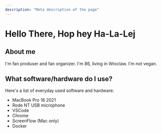 ```yaml
---
description: "Meta description of the page"
---
```


# Hello There, Hop hey Ha-La-Lej

## About me

I'm fan produser and fan organizer. I'm 86, living in Wroclaw. I'm not vegan.

## What software/hardware do I use?

Here's a list of everyday used software and hardware:

- MacBook Pro 16 2021
- Rode NT USB microphone
- VSCode
- Chrome
- ScreenFlow (Mac only)
- Docker
